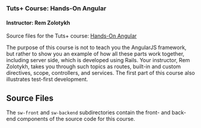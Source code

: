 ### Tuts+ Course: Hands-On Angular
#### Instructor: Rem Zolotykh

Source files for the Tuts+ course: [Hands-On Angular](https://courses.tutsplus.com/courses/hands-on-angular)

The purpose of this course is not to teach you the AngularJS framework, but rather to show you an example of how all these parts work together, including server side, which is developed using Rails. Your instructor, Rem Zolotykh, takes you through such topics as routes, built-in and custom directives, scope, controllers, and services. The first part of this course also illustrates test-first development.

## Source Files

The `sw-front` and `sw-backend` subdirectories contain the front- and back-end components of the source code for this course.
